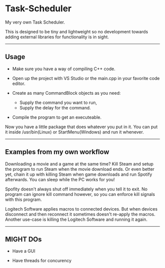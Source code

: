 # Task-Scheduler

My very own Task Scheduler.

This is designed to be tiny and lightweight so no development towards adding external libraries for functionality is in sight.

---

## Usage

- Make sure you have a way of compiling C++ code.

- Open up the project with VS Studio or the main.cpp in your favorite code editor.

- Create as many CommandBlock objects as you need:
  	- Supply the command you want to run,
  	- Supply the delay for the command.

- Compile the program to get an executeable.

Now you have a little package that does whatever you put in it. You can put it inside /usr/bin(Linux) or StartMenu(Windows) and run it whenever.

---

## Examples from my own workflow

Downloading a movie and a game at the same time? Kill Steam and setup the program to run Steam when the movie download ends. Or even better yet, chain it up with killing Steam  when game downloads and run Spotify afterwards. You can sleep while the PC works for you!

Spofity doesn't always shut off immediately when you tell it to exit. No program can ignore kill command however, so you can enforce kill signals with this program.

Logitech Software applies macros to connected devices. But when devices disconnect and then reconnect it sometimes doesn't re-apply the macros. Another use-case is killing the Logitech Software and running it again.

---

## MIGHT DOs

- Have a GUI

- Have threads for concurency
